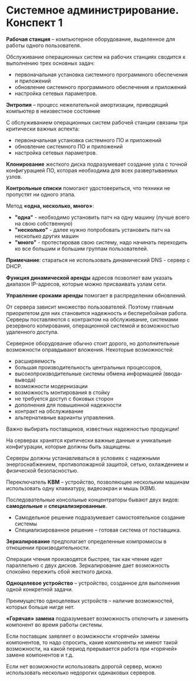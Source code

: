 # Системное администрирование. Конспект 1
__Рабочая станция__ – компьютерное оборудование, выделенное для работы одного пользователя.

Обслуживание операционных систем на рабочих станциях сводится к выполнению трех основных задач: 
+ первоначальная установка системного программного обеспечения и приложений
+ обновление системного программного обеспечения и приложений
+ настройка сетевых параметров.

__Энтропия__ – процесс нежелательной амортизации, приводящий компьютер в неизвестное состояние

С обслуживанием операционных систем рабочей станции связаны три критически важных аспекта:
+ первоначальная установка системного ПО и приложений
+ обновление системного ПО и приложений
+ настройка сетевых параметров.

__Клонирование__ жесткого диска подразумевает создание узла
с точной конфигурацией ПО, которая необходима для всех развертываемых узлов.

__Контрольные списки__ помогают удостовериться, что техники не пропустят ни одного этапа.

Метод __«одна, несколько, много»__:
+ __"одна"__ - необходимо установить патч на одну машину (лучше всего на свою собственную)
+ __"несколько"__ - далее нужно попробовать установить патч на несколько других машин
+ __"много"__ - протестировав свою систему, надо начинать переходить ко все большим и большим группам пользователей.

__Примечание__: стараться не использовать динамический DNS - сервер с DHCP.

__Функция динамической аренды__ адресов позволяет вам указать диапазон IP-адресов, которые можно присваивать узлам сети.

__Управление сроками аренды__ помогает в распределении обновлений.

От сервера зависит множество пользователей. Поэтому главным приоритетом для них становится надежность и бесперебойная работа. Серверы поставляются с контрактом на обслуживание,
системами резервного копирования, операционной системой и возможностью удаленного доступа.

Серверное оборудование обычно стоит дорого, но дополнительные возможности оправдывают вложения. Некоторые возможностей: 
+ расширяемость
+ большая производительность центральных процессоров,
+ высокопроизводительные системы обмена информацией (ввода-вывода)
+ возможности модернизации
+ возможность монтирования в стойку 
+ не требуется доступ с боковых сторон
+ дополнения для повышенной надежности
+ контракт на обслуживание
+ альтернативные варианты управления.

Важно выбирать поставщиков, известных надежностью продукции!

На серверах хранятся критически важные данные и уникальные конфигурации, которые должны быть защищены.

Серверы должны устанавливаться в условиях с надежными энергоснабжением, противопожарной защитой, сетью, охлаждением и физической безопасностью.

Переключатель __КВМ__ – устройство, позволяющее нескольким машинам использовать одну клавиатуру, видеоэкран и мышь (КВМ).

Последовательные консольные концентраторы бывают двух видов: __самодельные__ и __специализированные__.
+ Самодельное решение подразумевает самостоятельное создание системы
+ Специализированное решение – готовая система от поставщика.

__Зеркалирование__ предполагает определенные компромиссы в отношении производительности.

Операции чтения производятся быстрее, так как чтение идет параллельно с двух дисков. Зеркалирование дает возможность спокойно пережить сбой жесткого диска.

__Одноцелевое устройство__ – устройство, созданное для выполнения одной конкретной задачи.

Преимущество одноцелевых устройств – наличие возможностей, которых больше нигде нет.

__«Горячая» замена__ подразумевает возможность отключить и заменить компонент во время работы системы.

Если поставщик заявляет о возможности «горячей» замены компонентов, то надо спросить, какие компоненты не имеют такой возможности, на какой период прерывается работа при «горячей» замене компонентов и т.д.
 
Если нет возможности использовать дорогой сервер, можно использовать несколько недорогих одинаковых серверов.
